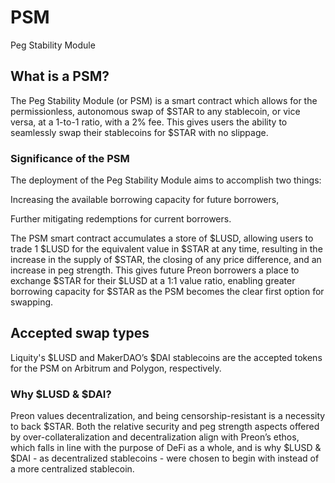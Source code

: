 # PSM
Peg Stability Module


## What is a PSM?

The Peg Stability Module (or PSM) is a smart contract which allows for the permissionless, autonomous swap of $STAR to any stablecoin, or vice versa, at a 1-to-1 ratio, with a 2% fee. This gives users the ability to seamlessly swap their stablecoins for $STAR with no slippage.

### Significance of the PSM

The deployment of the Peg Stability Module aims to accomplish two things:

Increasing the available borrowing capacity for future borrowers,

Further mitigating redemptions for current borrowers.

The PSM smart contract accumulates a store of $LUSD, allowing users to trade 1 $LUSD for the equivalent value in $STAR at any time, resulting in the increase in the supply of $STAR, the closing of any price difference, and an increase in peg strength. This gives future Preon borrowers a place to exchange $STAR for their $LUSD at a 1:1 value ratio, enabling greater borrowing capacity for $STAR as the PSM becomes the clear first option for swapping.

## Accepted swap types

Liquity's $LUSD and MakerDAO’s $DAI stablecoins are the accepted tokens for the PSM on Arbitrum and Polygon, respectively.

### Why $LUSD & $DAI?

Preon values decentralization, and being censorship-resistant is a necessity to back $STAR. Both the relative security and peg strength aspects offered by over-collateralization and decentralization align with Preon’s ethos, which falls in line with the purpose of DeFi as a whole, and is why $LUSD & $DAI - as decentralized stablecoins - were chosen to begin with instead of a more centralized stablecoin.
